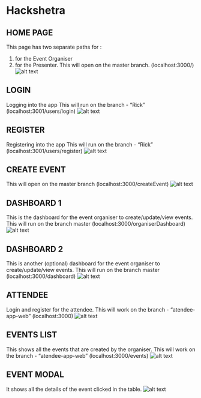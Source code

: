 # Hackshetra

## HOME PAGE

This page has two separate paths for : 
1) for the Event Organiser
2) for the Presenter.
This will open on the master branch. (localhost:3000/)
![alt text](https://github.com/chhavi02/Hackshetra/blob/master/screenshots/Screenshot-2018-1-13%20Home%20Page.png)

## LOGIN

Logging into the app
This will run on the branch - “Rick” (localhost:3001/users/login)
![alt text](https://github.com/chhavi02/Hackshetra/blob/master/screenshots/Screenshot-2018-1-14%20Login%20User.png)

## REGISTER

Registering into the app
This will run on the branch - “Rick” (localhost:3001/users/register)
![alt text](https://github.com/chhavi02/Hackshetra/blob/master/screenshots/Screenshot-2018-1-14%20Register.png)

## CREATE EVENT

This will open on the master branch (localhost:3000/createEvent)
![alt text](https://github.com/chhavi02/Hackshetra/blob/master/screenshots/Screenshot-2018-1-14%20Create%20Event.png)

## DASHBOARD 1

This is the dashboard for the event organiser to create/update/view events.
This will run on the branch master (localhost:3000/organiserDashboard)
![alt text](https://github.com/chhavi02/Hackshetra/blob/master/screenshots/Screenshot-2018-1-14%20Organiser.png)

## DASHBOARD 2

This is another (optional) dashboard for the event organiser to create/update/view events.
This will run on the branch master (localhost:3000/dashboard)
![alt text](https://github.com/chhavi02/Hackshetra/blob/master/screenshots/Screenshot-2018-1-14%20dashboard.png)

## ATTENDEE

Login and register for the attendee.
This will work on the branch - “atendee-app-web” (localhost:3000)
![alt text](https://github.com/chhavi02/Hackshetra/blob/master/screenshots/Screenshot-2018-1-14%20Attendee%20App.png)

## EVENTS LIST

This shows all the events that are created by the organiser.
This will work on the branch - “atendee-app-web” (localhost:3000/events)
![alt text](https://github.com/chhavi02/Hackshetra/blob/master/screenshots/Screenshot-2018-1-14%20Events.png)

## EVENT MODAL 

It shows all the details of the event clicked in the table. 
![alt text](https://github.com/chhavi02/Hackshetra/blob/master/screenshots/Screenshot-2018-1-14%20EventsModal.png)
